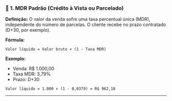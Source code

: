 ### 🔹 **1. MDR Padrão (Crédito à Vista ou Parcelado)**

**Definição:**
O valor da venda sofre uma taxa percentual única (MDR), independente do número de parcelas. O cliente recebe no prazo contratado (D+30, por exemplo).

**Fórmula:**

```text
Valor líquido = Valor bruto × (1 - Taxa MDR)
```

**Exemplo:**

* Venda: R\$ 1.000,00
* Taxa MDR: 3,79%
* Prazo: D+30

```text
Valor líquido = 1.000 × (1 - 0,0379) = R$ 962,10
```
 
---    
 
